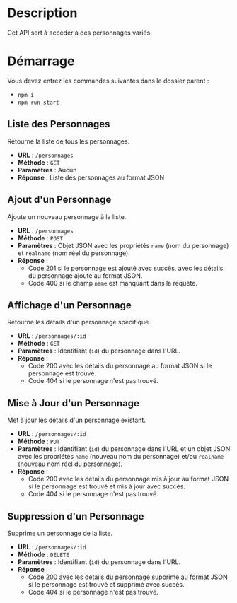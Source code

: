 # Description
Cet API sert à accéder à des personnages variés.

# Démarrage
Vous devez entrez les commandes suivantes dans le dossier parent :
- `npm i`
- `npm run start`

## Liste des Personnages

Retourne la liste de tous les personnages.

- **URL** : `/personnages`
- **Méthode** : `GET`
- **Paramètres** : Aucun
- **Réponse** : Liste des personnages au format JSON

## Ajout d'un Personnage

Ajoute un nouveau personnage à la liste.

- **URL** : `/personnages`
- **Méthode** : `POST`
- **Paramètres** : Objet JSON avec les propriétés `name` (nom du personnage) et `realname` (nom réel du personnage).
- **Réponse** :
  - Code 201 si le personnage est ajouté avec succès, avec les détails du personnage ajouté au format JSON.
  - Code 400 si le champ `name` est manquant dans la requête.

## Affichage d'un Personnage

Retourne les détails d'un personnage spécifique.

- **URL** : `/personnages/:id`
- **Méthode** : `GET`
- **Paramètres** : Identifiant (`id`) du personnage dans l'URL.
- **Réponse** :
  - Code 200 avec les détails du personnage au format JSON si le personnage est trouvé.
  - Code 404 si le personnage n'est pas trouvé.

## Mise à Jour d'un Personnage

Met à jour les détails d'un personnage existant.

- **URL** : `/personnages/:id`
- **Méthode** : `PUT`
- **Paramètres** : Identifiant (`id`) du personnage dans l'URL et un objet JSON avec les propriétés `name` (nouveau nom du personnage) et/ou `realname` (nouveau nom réel du personnage).
- **Réponse** :
  - Code 200 avec les détails du personnage mis à jour au format JSON si le personnage est trouvé et mis à jour avec succès.
  - Code 404 si le personnage n'est pas trouvé.

## Suppression d'un Personnage

Supprime un personnage de la liste.

- **URL** : `/personnages/:id`
- **Méthode** : `DELETE`
- **Paramètres** : Identifiant (`id`) du personnage dans l'URL.
- **Réponse** :
  - Code 200 avec les détails du personnage supprimé au format JSON si le personnage est trouvé et supprimé avec succès.
  - Code 404 si le personnage n'est pas trouvé.

